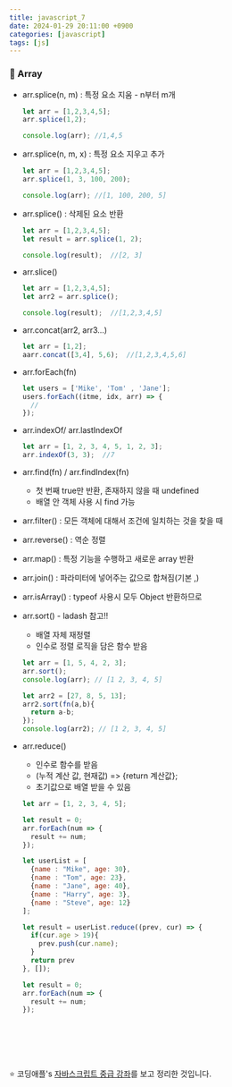 ```yaml
---
title: javascript_7
date: 2024-01-29 20:11:00 +0900
categories: [javascript]
tags: [js]
---
```


### 🌟 Array

* arr.splice(n, m) : 특정 요소 지움 - n부터 m개
    ```javascript
    let arr = [1,2,3,4,5];
    arr.splice(1,2);

    console.log(arr); //1,4,5
    ```

* arr.splice(n, m, x) : 특정 요소 지우고 추가
  ```javascript
  let arr = [1,2,3,4,5];
  arr.splice(1, 3, 100, 200);

  console.log(arr); //[1, 100, 200, 5]
  ```

* arr.splice() : 삭제된 요소 반환
  ```javascript
  let arr = [1,2,3,4,5];
  let result = arr.splice(1, 2);

  console.log(result);  //[2, 3]
  ```

* arr.slice() 
  ```javascript
  let arr = [1,2,3,4,5];
  let arr2 = arr.splice();

  console.log(result);  //[1,2,3,4,5]
  ```

* arr.concat(arr2, arr3...) 
  ```javascript 
  let arr = [1,2];
  aarr.concat([3,4], 5,6);  //[1,2,3,4,5,6]
  ```

* arr.forEach(fn) 
  ```javascript 
  let users = ['Mike', 'Tom' , 'Jane'];
  users.forEach((itme, idx, arr) => {
    // 
  });

* arr.indexOf/ arr.lastIndexOf
  ```javascript 
  let arr = [1, 2, 3, 4, 5, 1, 2, 3];
  arr.indexOf(3, 3);  //7
  ```

* arr.find(fn)  / arr.findIndex(fn)
  * 첫 번째 true만 반환, 존재하지 않을 때  undefined
  * 배열 안 객체 사용 시 find 가능
  
* arr.filter() : 모든 객체에 대해서 조건에 일치하는 것을 찾을 때
  
* arr.reverse() : 역순 정렬
  
* arr.map() : 특정 기능을 수행하고 새로운 array 반환
 
* arr.join() : 파라미터에 넣어주는 값으로 합쳐짐(기본 ,)
  
* arr.isArray() : typeof 사용시 모두 Object 반환하므로

* arr.sort() - ladash 참고!!
  * 배열 자체 재정렬 
  * 인수로 정렬 로직을 담은 함수 받음 
  ```javascript 
  let arr = [1, 5, 4, 2, 3]; 
  arr.sort();
  console.log(arr); // [1 2, 3, 4, 5]
  
  let arr2 = [27, 8, 5, 13]; 
  arr2.sort(fn(a,b){
    return a-b;
  });
  console.log(arr2); // [1 2, 3, 4, 5]
  
  ```

* arr.reduce()
  * 인수로 함수를 받음 
  * (누적 계산 값, 현재값) => {return 계산값};
  * 초기값으로 배열 받을 수 있음
  ```javascript 
  let arr = [1, 2, 3, 4, 5]; 
  
  let result = 0;
  arr.forEach(num => {
    result += num;
  });
  ```

  ```javascript 
  let userList = [
    {name : "Mike", age: 30}, 
    {name : "Tom", age: 23}, 
    {name : "Jane", age: 40}, 
    {name : "Harry", age: 3}, 
    {name : "Steve", age: 12}
  ];

  let result = userList.reduce((prev, cur) => {
    if(cur.age > 19){
      prev.push(cur.name);
    }
    return prev
  }, []);
  
  let result = 0;
  arr.forEach(num => {
    result += num;
  });
  ```
   
  

<br><br><br><br>

:star: 코딩애플's [자바스크립트 중급 강좌](https://www.youtube.com/watch?v=pJzO6O-aWew&list=PLZKTXPmaJk8JZ2NAC538UzhY_UNqMdZB4&index=7&t=17s)를 보고 정리한 것입니다.